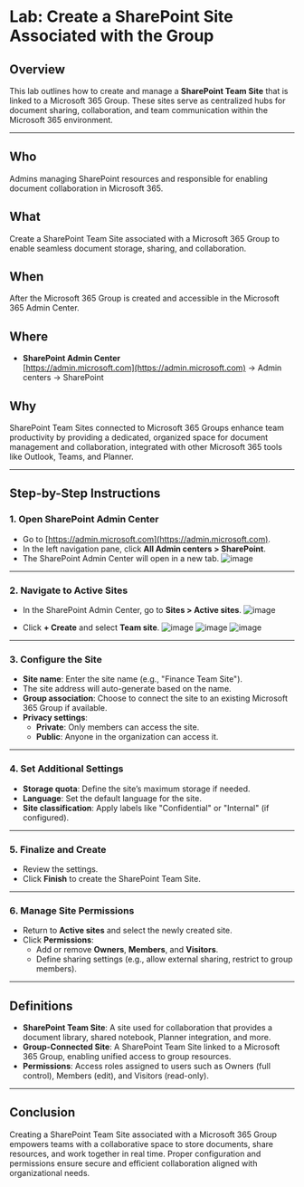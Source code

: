 # Lab: Create a SharePoint Site Associated with the Group

## Overview
This lab outlines how to create and manage a **SharePoint Team Site** that is linked to a Microsoft 365 Group. These sites serve as centralized hubs for document sharing, collaboration, and team communication within the Microsoft 365 environment.

---

## Who  
Admins managing SharePoint resources and responsible for enabling document collaboration in Microsoft 365.

## What  
Create a SharePoint Team Site associated with a Microsoft 365 Group to enable seamless document storage, sharing, and collaboration.

## When  
After the Microsoft 365 Group is created and accessible in the Microsoft 365 Admin Center.

## Where  
- **SharePoint Admin Center**  
  [https://admin.microsoft.com](https://admin.microsoft.com) → Admin centers → SharePoint

## Why  
SharePoint Team Sites connected to Microsoft 365 Groups enhance team productivity by providing a dedicated, organized space for document management and collaboration, integrated with other Microsoft 365 tools like Outlook, Teams, and Planner.

---

## Step-by-Step Instructions

### 1. Open SharePoint Admin Center
- Go to [https://admin.microsoft.com](https://admin.microsoft.com).
- In the left navigation pane, click **All Admin centers > SharePoint**.
- The SharePoint Admin Center will open in a new tab.
![image](https://github.com/user-attachments/assets/5a4ed776-538a-4996-b5e9-83e7dadb9748)

---

### 2. Navigate to Active Sites
- In the SharePoint Admin Center, go to **Sites > Active sites**.
![image](https://github.com/user-attachments/assets/46bdf162-9fa8-4faf-9f63-4afd8712c638)

- Click **+ Create** and select **Team site**.
![image](https://github.com/user-attachments/assets/3d9a60a6-170d-4523-9782-0060f3af28cb)
![image](https://github.com/user-attachments/assets/a4e893da-aae9-4392-a5f0-7e1d02999b3f)
![image](https://github.com/user-attachments/assets/1a56c3cc-0520-4ae2-90f7-f3ee61071462)


---

### 3. Configure the Site
- **Site name**: Enter the site name (e.g., "Finance Team Site").
- The site address will auto-generate based on the name.
- **Group association**: Choose to connect the site to an existing Microsoft 365 Group if available.
- **Privacy settings**:
  - **Private**: Only members can access the site.
  - **Public**: Anyone in the organization can access it.

---

### 4. Set Additional Settings
- **Storage quota**: Define the site’s maximum storage if needed.
- **Language**: Set the default language for the site.
- **Site classification**: Apply labels like "Confidential" or "Internal" (if configured).

---

### 5. Finalize and Create
- Review the settings.
- Click **Finish** to create the SharePoint Team Site.

---

### 6. Manage Site Permissions
- Return to **Active sites** and select the newly created site.
- Click **Permissions**:
  - Add or remove **Owners**, **Members**, and **Visitors**.
  - Define sharing settings (e.g., allow external sharing, restrict to group members).

---

## Definitions

- **SharePoint Team Site**: A site used for collaboration that provides a document library, shared notebook, Planner integration, and more.
- **Group-Connected Site**: A SharePoint Team Site linked to a Microsoft 365 Group, enabling unified access to group resources.
- **Permissions**: Access roles assigned to users such as Owners (full control), Members (edit), and Visitors (read-only).

---

## Conclusion

Creating a SharePoint Team Site associated with a Microsoft 365 Group empowers teams with a collaborative space to store documents, share resources, and work together in real time. Proper configuration and permissions ensure secure and efficient collaboration aligned with organizational needs.
